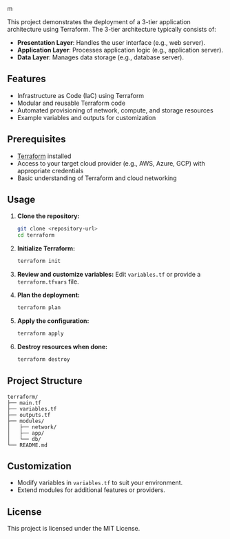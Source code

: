 m

This project demonstrates the deployment of a 3-tier application architecture using Terraform. The 3-tier architecture typically consists of:

- **Presentation Layer**: Handles the user interface (e.g., web server).
- **Application Layer**: Processes application logic (e.g., application server).
- **Data Layer**: Manages data storage (e.g., database server).

## Features

- Infrastructure as Code (IaC) using Terraform
- Modular and reusable Terraform code
- Automated provisioning of network, compute, and storage resources
- Example variables and outputs for customization

## Prerequisites

- [Terraform](https://www.terraform.io/downloads.html) installed
- Access to your target cloud provider (e.g., AWS, Azure, GCP) with appropriate credentials
- Basic understanding of Terraform and cloud networking

## Usage

1. **Clone the repository:**
    ```bash
    git clone <repository-url>
    cd terraform
    ```

2. **Initialize Terraform:**
    ```bash
    terraform init
    ```

3. **Review and customize variables:**
    Edit `variables.tf` or provide a `terraform.tfvars` file.

4. **Plan the deployment:**
    ```bash
    terraform plan
    ```

5. **Apply the configuration:**
    ```bash
    terraform apply
    ```

6. **Destroy resources when done:**
    ```bash
    terraform destroy
    ```

## Project Structure

```
terraform/
├── main.tf
├── variables.tf
├── outputs.tf
├── modules/
│   ├── network/
│   ├── app/
│   └── db/
└── README.md
```

## Customization

- Modify variables in `variables.tf` to suit your environment.
- Extend modules for additional features or providers.

## License

This project is licensed under the MIT License.
